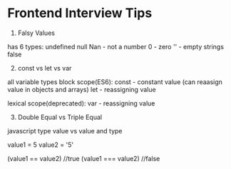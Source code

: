 # Frontend Interview Tips

1. Falsy Values

has 6 types:
  undefined
  null
  Nan - not a number
  0 - zero
  '' - empty strings
  false


2. const vs let vs var

all variable types
block scope(ES6): 
  const - constant value (can reaasign value in objects and arrays)
  let - reassigning value

lexical scope(deprecated):
  var - reassigning value


3. Double Equal vs Triple Equal

javascript type
value vs value and type

value1 = 5
value2 = '5'

(value1 == value2) //true
(value1 === value2) //false
